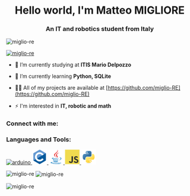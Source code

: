 <h1 align="center">Hello world, I'm Matteo MIGLIORE</h1>
<h3 align="center">An IT and robotics student from Italy</h3>

<p align="left"> <img src="https://komarev.com/ghpvc/?username=miglio-re&label=Profile%20views&color=0e75b6&style=flat" alt="miglio-re" /> </p>

<p align="left"> <a href="https://github.com/ryo-ma/github-profile-trophy"><img src="https://github-profile-trophy.vercel.app/?username=miglio-re" alt="miglio-re" /></a> </p>

- 🏫 I’m currently studying at **ITIS Mario Delpozzo**

- 🌱 I’m currently learning **Python, SQLite**

- 👨‍💻 All of my projects are available at [https://github.com/miglio-RE](https://github.com/miglio-RE)

- ⚡ I'm interested in **IT, robotic and math**

<h3 align="left">Connect with me:</h3>
<p align="left">
</p>

<h3 align="left">Languages and Tools:</h3>
<p align="left"> <a href="https://www.arduino.cc/" target="_blank" rel="noreferrer"> <img src="https://cdn.worldvectorlogo.com/logos/arduino-1.svg" alt="arduino" width="40" height="40"/> </a> <a href="https://www.cprogramming.com/" target="_blank" rel="noreferrer"> <img src="https://raw.githubusercontent.com/devicons/devicon/master/icons/c/c-original.svg" alt="c" width="40" height="40"/> </a> <a href="https://www.java.com" target="_blank" rel="noreferrer"> <img src="https://raw.githubusercontent.com/devicons/devicon/master/icons/java/java-original.svg" alt="java" width="40" height="40"/> </a> <a href="https://developer.mozilla.org/en-US/docs/Web/JavaScript" target="_blank" rel="noreferrer"> <img src="https://raw.githubusercontent.com/devicons/devicon/master/icons/javascript/javascript-original.svg" alt="javascript" width="40" height="40"/> </a> <a href="https://www.python.org" target="_blank" rel="noreferrer"> <img src="https://raw.githubusercontent.com/devicons/devicon/master/icons/python/python-original.svg" alt="python" width="40" height="40"/> </a> </p>

<p><img align="left" src="https://github-readme-stats.vercel.app/api/top-langs?username=miglio-re&show_icons=true&locale=en&layout=compact" alt="miglio-re" /></p>

<p>&nbsp;<img align="center" src="https://github-readme-stats.vercel.app/api?username=miglio-re&show_icons=true&locale=en" alt="miglio-re" /></p>

<p><img align="center" src="https://github-readme-streak-stats.herokuapp.com/?user=miglio-re&" alt="miglio-re" /></p>
